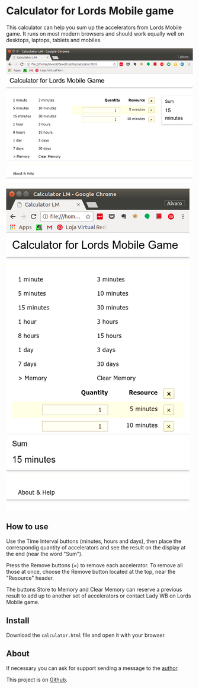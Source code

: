 # Calculator for Lords Mobile game

This calculator can help you sum up the accelerators from Lords Mobile game. It runs on most modern browsers and should work equally well on desktops, laptops, tablets and mobiles.

![Horizontal display](horizontal.png)
<!-- ![Horizontal display image]() -->

![Vertical display](vertical.png)
<!-- ![Vertical display image]() -->

## How to use

Use the Time Interval buttons (minutes, hours and days), then place the correspondig quantity of accelerators and see the result on the display at the end (near the word "Sum").

Press the Remove buttons (&times;) to remove each accelerator. To remove all those at once, choose the Remove button located at the top, near the "Resource" header.

The buttons Store to Memory and Clear Memory can reserve a previous result to add up to another set of accelerators or contact Lady WB on Lords Mobile game.

## Install

Download the `calculator.html` file and open it with your browser.

## About

If necessary you can ask for support sending a message to the [author](email:alvfig666@gmail.com).

This project is on [Github](https://github.com/alvfig/calclm).
